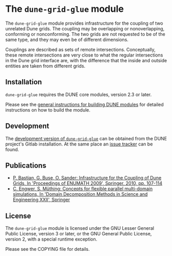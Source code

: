 <!--
SPDX-FileCopyrightInfo: Copyright © DUNE Project contributors, see file LICENSE.md in module root
SPDX-License-Identifier: LGPL-3.0-or-later OR LicenseRef-GPL-2.0-only-with-dune-grid-glue-exception
-->

The `dune-grid-glue` module
===========================

The `dune-grid-glue` module provides infrastructure for the coupling of two unrelated Dune grids.
The coupling may be overlapping or nonoverlapping, conforming or nonconforming.
The two grids are not requested to be of the same type, and they may even be of different dimensions.

Couplings are described as sets of remote intersections.
Conceptually, these remote intersections are very close to what the regular intersections in the Dune grid interface are, with the difference that the inside and outside entities are taken from different grids.

Installation
------------

`dune-grid-glue` requires the DUNE core modules, version 2.3 or later.

Please see the [general instructions for building DUNE modules](https://www.dune-project.org/doc/installation-notes.html) for detailed instructions on how to build the module.

Development
-----------

The [development version of `dune-grid-glue`](https://gitlab.dune-project.org/extensions/dune-grid-glue) can be obtained from the DUNE project's Gitlab installation.
At the same place an [issue tracker](https://gitlab.dune-project.org/extensions/dune-grid-glue/issues) can be found.

Publications
------------

* [P. Bastian, G. Buse, O. Sander: Infrastructure for the Coupling of Dune Grids, In 'Proceedings of ENUMATH 2009', Springer, 2010, pp. 107-114](https://dx.doi.org/10.1007/978-3-642-11795-4_10)
* [C. Engwer, S. Müthing: Concepts for flexible parallel multi-domain simulations, In 'Domain Decomposition Methods in Science and Engineering XXII', Springer](https://dx.doi.org/10.1007/978-3-319-18827-0_17)

License
-------

The `dune-grid-glue` module is licensed under the GNU Lesser General Public License, version 3 or later, or the GNU General Public License, version 2, with a special runtime exception.

Please see the COPYING file for details.
